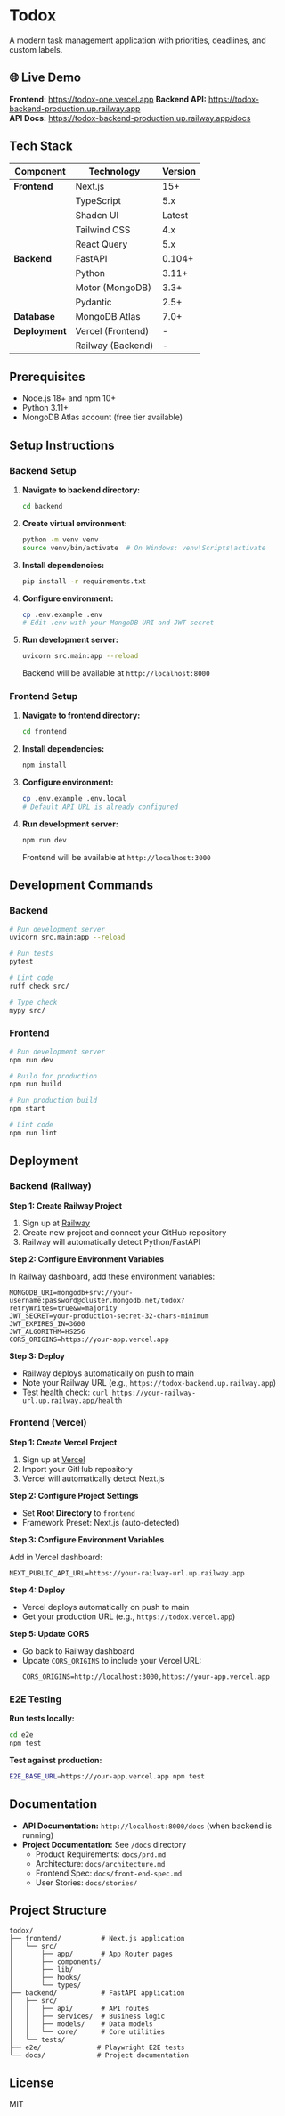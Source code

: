 # Todox

A modern task management application with priorities, deadlines, and custom labels.

## 🌐 Live Demo

**Frontend:** https://todox-one.vercel.app
**Backend API:** https://todox-backend-production.up.railway.app  
**API Docs:** https://todox-backend-production.up.railway.app/docs

## Tech Stack

| Component | Technology | Version |
|-----------|-----------|---------|
| **Frontend** | Next.js | 15+ |
| | TypeScript | 5.x |
| | Shadcn UI | Latest |
| | Tailwind CSS | 4.x |
| | React Query | 5.x |
| **Backend** | FastAPI | 0.104+ |
| | Python | 3.11+ |
| | Motor (MongoDB) | 3.3+ |
| | Pydantic | 2.5+ |
| **Database** | MongoDB Atlas | 7.0+ |
| **Deployment** | Vercel (Frontend) | - |
| | Railway (Backend) | - |

## Prerequisites

- Node.js 18+ and npm 10+
- Python 3.11+
- MongoDB Atlas account (free tier available)

## Setup Instructions

### Backend Setup

1. **Navigate to backend directory:**
   ```bash
   cd backend
   ```

2. **Create virtual environment:**
   ```bash
   python -m venv venv
   source venv/bin/activate  # On Windows: venv\Scripts\activate
   ```

3. **Install dependencies:**
   ```bash
   pip install -r requirements.txt
   ```

4. **Configure environment:**
   ```bash
   cp .env.example .env
   # Edit .env with your MongoDB URI and JWT secret
   ```

5. **Run development server:**
   ```bash
   uvicorn src.main:app --reload
   ```

   Backend will be available at `http://localhost:8000`

### Frontend Setup

1. **Navigate to frontend directory:**
   ```bash
   cd frontend
   ```

2. **Install dependencies:**
   ```bash
   npm install
   ```

3. **Configure environment:**
   ```bash
   cp .env.example .env.local
   # Default API URL is already configured
   ```

4. **Run development server:**
   ```bash
   npm run dev
   ```

   Frontend will be available at `http://localhost:3000`

## Development Commands

### Backend

```bash
# Run development server
uvicorn src.main:app --reload

# Run tests
pytest

# Lint code
ruff check src/

# Type check
mypy src/
```

### Frontend

```bash
# Run development server
npm run dev

# Build for production
npm run build

# Run production build
npm start

# Lint code
npm run lint
```

## Deployment

### Backend (Railway)

**Step 1: Create Railway Project**
1. Sign up at [Railway](https://railway.app)
2. Create new project and connect your GitHub repository
3. Railway will automatically detect Python/FastAPI

**Step 2: Configure Environment Variables**

In Railway dashboard, add these environment variables:

```
MONGODB_URI=mongodb+srv://your-username:password@cluster.mongodb.net/todox?retryWrites=true&w=majority
JWT_SECRET=your-production-secret-32-chars-minimum
JWT_EXPIRES_IN=3600
JWT_ALGORITHM=HS256
CORS_ORIGINS=https://your-app.vercel.app
```

**Step 3: Deploy**
- Railway deploys automatically on push to main
- Note your Railway URL (e.g., `https://todox-backend.up.railway.app`)
- Test health check: `curl https://your-railway-url.up.railway.app/health`

### Frontend (Vercel)

**Step 1: Create Vercel Project**
1. Sign up at [Vercel](https://vercel.com)
2. Import your GitHub repository
3. Vercel will automatically detect Next.js

**Step 2: Configure Project Settings**
- Set **Root Directory** to `frontend`
- Framework Preset: Next.js (auto-detected)

**Step 3: Configure Environment Variables**

Add in Vercel dashboard:

```
NEXT_PUBLIC_API_URL=https://your-railway-url.up.railway.app
```

**Step 4: Deploy**
- Vercel deploys automatically on push to main
- Get your production URL (e.g., `https://todox.vercel.app`)

**Step 5: Update CORS**
- Go back to Railway dashboard
- Update `CORS_ORIGINS` to include your Vercel URL:
  ```
  CORS_ORIGINS=http://localhost:3000,https://your-app.vercel.app
  ```

### E2E Testing

**Run tests locally:**
```bash
cd e2e
npm test
```

**Test against production:**
```bash
E2E_BASE_URL=https://your-app.vercel.app npm test
```

## Documentation

- **API Documentation:** `http://localhost:8000/docs` (when backend is running)
- **Project Documentation:** See `/docs` directory
  - Product Requirements: `docs/prd.md`
  - Architecture: `docs/architecture.md`
  - Frontend Spec: `docs/front-end-spec.md`
  - User Stories: `docs/stories/`

## Project Structure

```
todox/
├── frontend/          # Next.js application
│   └── src/
│       ├── app/       # App Router pages
│       ├── components/
│       ├── lib/
│       ├── hooks/
│       └── types/
├── backend/           # FastAPI application
│   ├── src/
│   │   ├── api/       # API routes
│   │   ├── services/  # Business logic
│   │   ├── models/    # Data models
│   │   └── core/      # Core utilities
│   └── tests/
├── e2e/              # Playwright E2E tests
└── docs/             # Project documentation
```

## License

MIT
